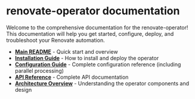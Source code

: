 # renovate-operator documentation

Welcome to the comprehensive documentation for the renovate-operator! This documentation will help you get started, configure, deploy, and troubleshoot your Renovate automation.

- **[Main README](../README.md)** - Quick start and overview
- **[Installation Guide](installation.md)** - How to install and deploy the operator
- **[Configuration Guide](configuration.md)** - Complete configuration reference (including parallel processing)
- **[API Reference](api-reference.md)** - Complete API documentation
- **[Architecture Overview](architecture.md)** - Understanding the operator components and design
